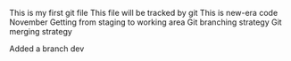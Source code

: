 This is my first git file
This file will be tracked by git
This is new-era code
November
Getting from staging to working area
Git branching strategy
Git merging strategy



Added a branch dev
